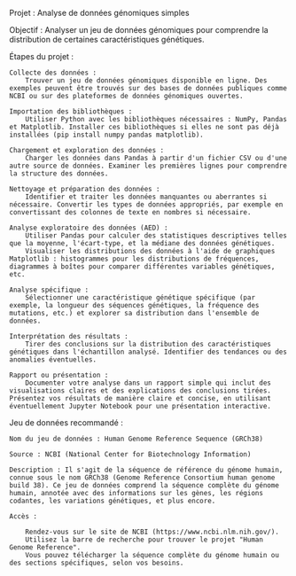 Projet : Analyse de données génomiques simples

Objectif : Analyser un jeu de données génomiques pour comprendre la distribution de certaines caractéristiques génétiques.

Étapes du projet :

    Collecte des données :
        Trouver un jeu de données génomiques disponible en ligne. Des exemples peuvent être trouvés sur des bases de données publiques comme NCBI ou sur des plateformes de données génomiques ouvertes.

    Importation des bibliothèques :
        Utiliser Python avec les bibliothèques nécessaires : NumPy, Pandas et Matplotlib. Installer ces bibliothèques si elles ne sont pas déjà installées (pip install numpy pandas matplotlib).

    Chargement et exploration des données :
        Charger les données dans Pandas à partir d'un fichier CSV ou d'une autre source de données. Examiner les premières lignes pour comprendre la structure des données.

    Nettoyage et préparation des données :
        Identifier et traiter les données manquantes ou aberrantes si nécessaire. Convertir les types de données appropriés, par exemple en convertissant des colonnes de texte en nombres si nécessaire.

    Analyse exploratoire des données (AED) :
        Utiliser Pandas pour calculer des statistiques descriptives telles que la moyenne, l'écart-type, et la médiane des données génétiques.
        Visualiser les distributions des données à l'aide de graphiques Matplotlib : histogrammes pour les distributions de fréquences, diagrammes à boîtes pour comparer différentes variables génétiques, etc.

    Analyse spécifique :
        Sélectionner une caractéristique génétique spécifique (par exemple, la longueur des séquences génétiques, la fréquence des mutations, etc.) et explorer sa distribution dans l'ensemble de données.

    Interprétation des résultats :
        Tirer des conclusions sur la distribution des caractéristiques génétiques dans l'échantillon analysé. Identifier des tendances ou des anomalies éventuelles.

    Rapport ou présentation :
        Documenter votre analyse dans un rapport simple qui inclut des visualisations claires et des explications des conclusions tirées. Présentez vos résultats de manière claire et concise, en utilisant éventuellement Jupyter Notebook pour une présentation interactive.
Jeu de données recommandé :

    Nom du jeu de données : Human Genome Reference Sequence (GRCh38)

    Source : NCBI (National Center for Biotechnology Information)

    Description : Il s'agit de la séquence de référence du génome humain, connue sous le nom GRCh38 (Genome Reference Consortium human genome build 38). Ce jeu de données comprend la séquence complète du génome humain, annotée avec des informations sur les gènes, les régions codantes, les variations génétiques, et plus encore.

    Accès :

        Rendez-vous sur le site de NCBI (https://www.ncbi.nlm.nih.gov/).
        Utilisez la barre de recherche pour trouver le projet "Human Genome Reference".
        Vous pouvez télécharger la séquence complète du génome humain ou des sections spécifiques, selon vos besoins.